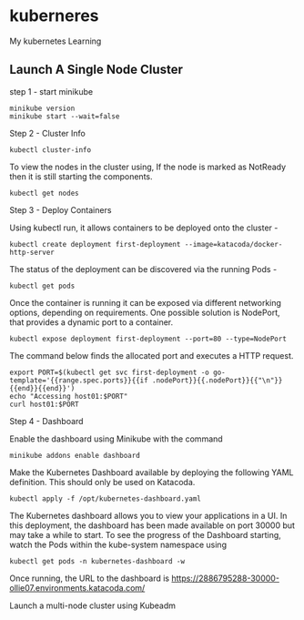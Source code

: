 # kuberneres
My kubernetes Learning

## Launch A Single Node Cluster

step 1 - start minikube
```
minikube version
minikube start --wait=false
```
Step 2 - Cluster Info
```
kubectl cluster-info
```
To view the nodes in the cluster using, If the node is marked as NotReady then it is still starting the components.
```
kubectl get nodes
```
Step 3 - Deploy Containers

Using kubectl run, it allows containers to be deployed onto the cluster - 
```
kubectl create deployment first-deployment --image=katacoda/docker-http-server
```
The status of the deployment can be discovered via the running Pods - 
```
kubectl get pods
```

Once the container is running it can be exposed via different networking options, depending on requirements. One possible solution is NodePort, that provides a dynamic port to a container.
```
kubectl expose deployment first-deployment --port=80 --type=NodePort
```
The command below finds the allocated port and executes a HTTP request.
```
export PORT=$(kubectl get svc first-deployment -o go-template='{{range.spec.ports}}{{if .nodePort}}{{.nodePort}}{{"\n"}}{{end}}{{end}}')
echo "Accessing host01:$PORT"
curl host01:$PORT
```

Step 4 - Dashboard

Enable the dashboard using Minikube with the command 
```
minikube addons enable dashboard
```
Make the Kubernetes Dashboard available by deploying the following YAML definition. This should only be used on Katacoda.
```
kubectl apply -f /opt/kubernetes-dashboard.yaml
```
The Kubernetes dashboard allows you to view your applications in a UI. In this deployment, the dashboard has been made available on port 30000 but may take a while to start.
To see the progress of the Dashboard starting, watch the Pods within the kube-system namespace using 
```
kubectl get pods -n kubernetes-dashboard -w
```
Once running, the URL to the dashboard is https://2886795288-30000-ollie07.environments.katacoda.com/

Launch a multi-node cluster using Kubeadm

